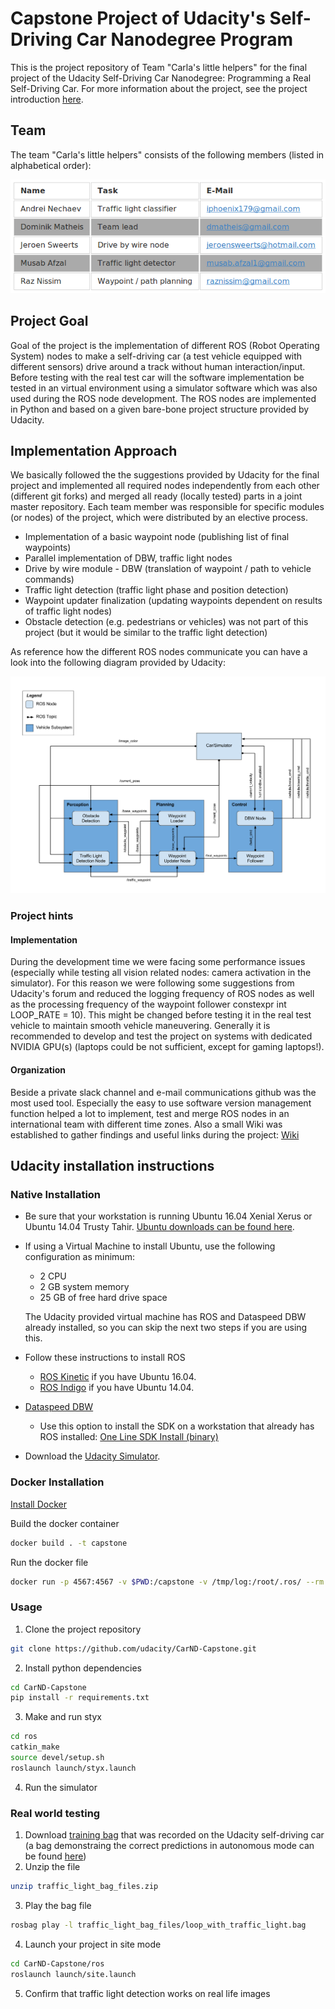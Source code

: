 # Capstone Project of Udacity's Self-Driving Car Nanodegree Program

This is the project repository of Team "Carla's little helpers" for the final project of the Udacity Self-Driving Car Nanodegree: Programming a Real Self-Driving Car. For more information about the project, see the project introduction [here](https://classroom.udacity.com/nanodegrees/nd013/parts/6047fe34-d93c-4f50-8336-b70ef10cb4b2/modules/e1a23b06-329a-4684-a717-ad476f0d8dff/lessons/462c933d-9f24-42d3-8bdc-a08a5fc866e4/concepts/5ab4b122-83e6-436d-850f-9f4d26627fd9).

## Team

The team "Carla's little helpers" consists of the following members (listed in alphabetical order):

![Team overview](./imgs/team.png "Team overview")

## Project Goal

Goal of the project is the implementation of different ROS (Robot Operating System) nodes to make a self-driving car (a test vehicle equipped with different sensors) drive around a track without human interaction/input. Before testing with the real test car will the software implementation be tested in an virtual environment using a  simulator software which was also used during the ROS node development. The ROS nodes are implemented in Python and based on a given bare-bone project structure provided by Udacity.

## Implementation Approach

We basically followed the the suggestions provided by Udacity for the final project and implemented all required nodes independently from each other (different git forks) and merged all ready (locally tested) parts in a joint master repository. Each team member was responsible for specific modules (or nodes) of the project, which were distributed by an elective process.

* Implementation of a basic waypoint node (publishing list of final waypoints)
* Parallel implementation of DBW, traffic light nodes
 * Drive by wire module - DBW (translation of waypoint / path to vehicle commands)
 * Traffic light detection (traffic light phase and position detection)
* Waypoint updater finalization (updating waypoints dependent on results of traffic light nodes)
* Obstacle detection (e.g. pedestrians or vehicles) was not part of this project (but it would be similar to the traffic light detection)

As reference how the different ROS nodes communicate you can have a look into the following diagram provided by Udacity:

![ROS node structure](./imgs/final-project-ros-graph-v2.png "ROS node structure")


### Project hints

#### Implementation

During the development time we were facing some performance issues (especially while testing all vision related nodes: camera activation in the simulator). For this reason we were following some suggestions from Udacity's forum and reduced the logging frequency of ROS nodes as well as the processing frequency of the waypoint follower constexpr int LOOP_RATE = 10). This might be changed before testing it in the real test vehicle to maintain smooth vehicle maneuvering. Generally it is recommended to develop and test the project on systems with dedicated NVIDIA GPU(s) (laptops could be not sufficient, except for gaming laptops!).

#### Organization

Beside a private slack channel and e-mail communications github was the most used tool. Especially the easy to use software version management function helped a lot to implement, test and merge ROS nodes in an international team with different time zones. Also a small Wiki was established to gather findings and useful links during the project: [Wiki](https://github.com/mathdo/Capstone/wiki)

## Udacity installation instructions
### Native Installation

* Be sure that your workstation is running Ubuntu 16.04 Xenial Xerus or Ubuntu 14.04 Trusty Tahir. [Ubuntu downloads can be found here](https://www.ubuntu.com/download/desktop).
* If using a Virtual Machine to install Ubuntu, use the following configuration as minimum:
  * 2 CPU
  * 2 GB system memory
  * 25 GB of free hard drive space

  The Udacity provided virtual machine has ROS and Dataspeed DBW already installed, so you can skip the next two steps if you are using this.

* Follow these instructions to install ROS
  * [ROS Kinetic](http://wiki.ros.org/kinetic/Installation/Ubuntu) if you have Ubuntu 16.04.
  * [ROS Indigo](http://wiki.ros.org/indigo/Installation/Ubuntu) if you have Ubuntu 14.04.
* [Dataspeed DBW](https://bitbucket.org/DataspeedInc/dbw_mkz_ros)
  * Use this option to install the SDK on a workstation that already has ROS installed: [One Line SDK Install (binary)](https://bitbucket.org/DataspeedInc/dbw_mkz_ros/src/81e63fcc335d7b64139d7482017d6a97b405e250/ROS_SETUP.md?fileviewer=file-view-default)
* Download the [Udacity Simulator](https://github.com/udacity/CarND-Capstone/releases).

### Docker Installation
[Install Docker](https://docs.docker.com/engine/installation/)

Build the docker container
```bash
docker build . -t capstone
```

Run the docker file
```bash
docker run -p 4567:4567 -v $PWD:/capstone -v /tmp/log:/root/.ros/ --rm -it capstone
```

### Usage

1. Clone the project repository
```bash
git clone https://github.com/udacity/CarND-Capstone.git
```

2. Install python dependencies
```bash
cd CarND-Capstone
pip install -r requirements.txt
```
3. Make and run styx
```bash
cd ros
catkin_make
source devel/setup.sh
roslaunch launch/styx.launch
```
4. Run the simulator

### Real world testing
1. Download [training bag](https://drive.google.com/file/d/0B2_h37bMVw3iYkdJTlRSUlJIamM/view?usp=sharing) that was recorded on the Udacity self-driving car (a bag demonstraing the correct predictions in autonomous mode can be found [here](https://drive.google.com/open?id=0B2_h37bMVw3iT0ZEdlF4N01QbHc))
2. Unzip the file
```bash
unzip traffic_light_bag_files.zip
```
3. Play the bag file
```bash
rosbag play -l traffic_light_bag_files/loop_with_traffic_light.bag
```
4. Launch your project in site mode
```bash
cd CarND-Capstone/ros
roslaunch launch/site.launch
```
5. Confirm that traffic light detection works on real life images
